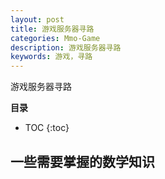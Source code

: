 ```yaml
---
layout: post
title: 游戏服务器寻路
categories: Mmo-Game
description: 游戏服务器寻路
keywords: 游戏，寻路
---
```


游戏服务器寻路

**目录**

* TOC
{:toc}

## 一些需要掌握的数学知识
